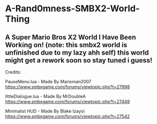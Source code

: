 # A-Rand0mness-SMBX2-World-Thing
A Super Mario Bros X2 World I Have Been Working on!
(note: this smbx2 world is unfinished due to my lazy ahh self)
this world might get a rework soon so stay tuned i guess!
----------------------------------------------------------------
Credits:

PauseMenu.lua - Made By Marioman2007
https://www.smbxgame.com/forums/viewtopic.php?t=27998
 
littleDialogue.lua - Made By MrDoubleA
https://www.smbxgame.com/forums/viewtopic.php?t=27449
	
Minimalist HUD - Made By Blake Izayoi
https://www.smbxgame.com/forums/viewtopic.php?t=27542
